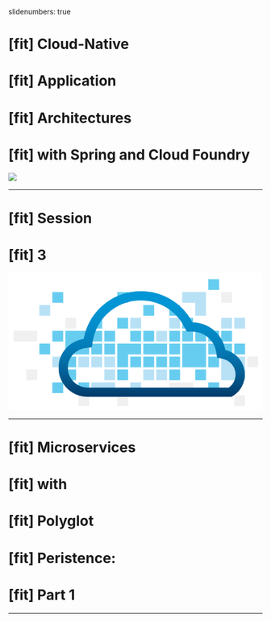 slidenumbers: true

# [fit] Cloud-Native
# [fit] Application
# [fit] Architectures
# [fit] with Spring and Cloud Foundry
![](https://raw.githubusercontent.com/spring-projects/spring-cloud/gh-pages/img/project-icon-large.png)

---

# [fit] Session
# [fit] 3
![](../../Common/images/cf_logo.png)

---

# [fit] Microservices
# [fit] with
# [fit] Polyglot
# [fit] Peristence:
# [fit] Part 1

---
